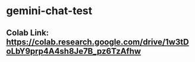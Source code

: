 # gemini-chat-test

## Colab Link: https://colab.research.google.com/drive/1w3tDoLbY9prp4A4sh8Je7B_pz6TzAfhw
